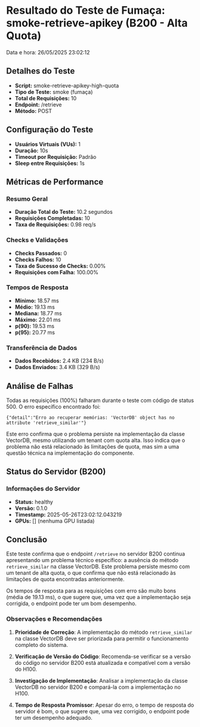 # Resultado do Teste de Fumaça: smoke-retrieve-apikey (B200 - Alta Quota)

Data e hora: 26/05/2025 23:02:12

## Detalhes do Teste

* **Script:** smoke-retrieve-apikey-high-quota
* **Tipo de Teste:** smoke (fumaça)
* **Total de Requisições:** 10
* **Endpoint:** /retrieve
* **Método:** POST

## Configuração do Teste

* **Usuários Virtuais (VUs):** 1
* **Duração:** 10s
* **Timeout por Requisição:** Padrão
* **Sleep entre Requisições:** 1s

## Métricas de Performance

### Resumo Geral
* **Duração Total do Teste:** 10.2 segundos
* **Requisições Completadas:** 10
* **Taxa de Requisições:** 0.98 req/s

### Checks e Validações
* **Checks Passados:** 0
* **Checks Falhos:** 10
* **Taxa de Sucesso de Checks:** 0.00%
* **Requisições com Falha:** 100.00%

### Tempos de Resposta
* **Mínimo:** 18.57 ms
* **Médio:** 19.13 ms
* **Mediana:** 18.77 ms
* **Máximo:** 22.01 ms
* **p(90):** 19.53 ms
* **p(95):** 20.77 ms

### Transferência de Dados
* **Dados Recebidos:** 2.4 KB (234 B/s)
* **Dados Enviados:** 3.4 KB (329 B/s)

## Análise de Falhas

Todas as requisições (100%) falharam durante o teste com código de status 500. O erro específico encontrado foi:

```
{"detail":"Erro ao recuperar memórias: 'VectorDB' object has no attribute 'retrieve_similar'"}
```

Este erro confirma que o problema persiste na implementação da classe VectorDB, mesmo utilizando um tenant com quota alta. Isso indica que o problema não está relacionado às limitações de quota, mas sim a uma questão técnica na implementação do componente.

## Status do Servidor (B200)

### Informações do Servidor
* **Status:** healthy
* **Versão:** 0.1.0
* **Timestamp:** 2025-05-26T23:02:12.043219
* **GPUs:** [] (nenhuma GPU listada)

## Conclusão

Este teste confirma que o endpoint `/retrieve` no servidor B200 continua apresentando um problema técnico específico: a ausência do método `retrieve_similar` na classe VectorDB. Este problema persiste mesmo com um tenant de alta quota, o que confirma que não está relacionado às limitações de quota encontradas anteriormente.

Os tempos de resposta para as requisições com erro são muito bons (média de 19.13 ms), o que sugere que, uma vez que a implementação seja corrigida, o endpoint pode ter um bom desempenho.

### Observações e Recomendações

1. **Prioridade de Correção**: A implementação do método `retrieve_similar` na classe VectorDB deve ser priorizada para permitir o funcionamento completo do sistema.

2. **Verificação de Versão do Código**: Recomenda-se verificar se a versão do código no servidor B200 está atualizada e compatível com a versão do H100.

3. **Investigação de Implementação**: Analisar a implementação da classe VectorDB no servidor B200 e compará-la com a implementação no H100.

4. **Tempo de Resposta Promissor**: Apesar do erro, o tempo de resposta do servidor é bom, o que sugere que, uma vez corrigido, o endpoint pode ter um desempenho adequado.